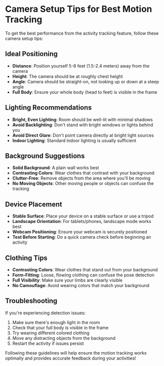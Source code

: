 # Camera Setup Tips for Best Motion Tracking

To get the best performance from the activity tracking feature, follow these camera setup tips:

## Ideal Positioning

- **Distance**: Position yourself 5-8 feet (1.5-2.4 meters) away from the camera
- **Height**: The camera should be at roughly chest height
- **Angle**: Camera should be straight-on, not looking up or down at a steep angle
- **Full Body**: Ensure your whole body (head to feet) is visible in the frame

## Lighting Recommendations

- **Bright, Even Lighting**: Room should be well-lit with minimal shadows
- **Avoid Backlighting**: Don't stand with bright windows or lights behind you
- **Avoid Direct Glare**: Don't point camera directly at bright light sources
- **Indoor Lighting**: Standard indoor lighting is usually sufficient

## Background Suggestions

- **Solid Background**: A plain wall works best
- **Contrasting Colors**: Wear clothes that contrast with your background
- **Clutter-Free**: Remove objects from the area where you'll be moving
- **No Moving Objects**: Other moving people or objects can confuse the tracking

## Device Placement

- **Stable Surface**: Place your device on a stable surface or use a tripod
- **Landscape Orientation**: For tablets/phones, landscape mode works best
- **Webcam Positioning**: Ensure your webcam is securely positioned
- **Test Before Starting**: Do a quick camera check before beginning an activity

## Clothing Tips

- **Contrasting Colors**: Wear clothes that stand out from your background
- **Form-Fitting**: Loose, flowing clothing can confuse the pose detection
- **Full Visibility**: Make sure your limbs are clearly visible
- **No Camouflage**: Avoid wearing colors that match your background

## Troubleshooting

If you're experiencing detection issues:
1. Make sure there's enough light in the room
2. Check that your full body is visible in the frame
3. Try wearing different colored clothing
4. Move any distracting objects from the background
5. Restart the activity if issues persist

Following these guidelines will help ensure the motion tracking works optimally and provides accurate feedback during your activities!
